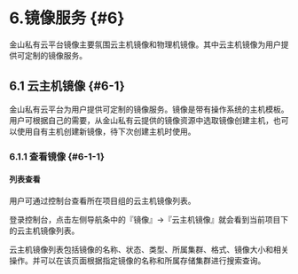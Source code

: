 # 6.镜像服务 {#6}

金山私有云平台镜像主要氛围云主机镜像和物理机镜像。其中云主机镜像为用户提供可定制的镜像服务。

## 6.1 云主机镜像 {#6-1}

金山私有云平台为用户提供可定制的镜像服务。镜像是带有操作系统的主机模板。用户可根据自己的需要，从金山私有云提供的镜像资源中选取镜像创建主机，也可以使用自有主机创建新镜像，待下次创建主机时使用。

### 6.1.1 查看镜像 {#6-1-1}

#### 列表查看

用户可通过控制台查看所在项目组的云主机镜像列表。

登录控制台，点击左侧导航条中的『镜像』->『云主机镜像』就会看到当前项目下的云主机镜像列表。

云主机镜像列表包括镜像的名称、状态、类型、所属集群、格式、镜像大小和相关操作。并可以在该页面根据指定镜像的名称和所属存储集群进行搜索查询。


